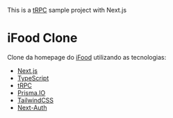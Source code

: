 
This is a [tRPC](https://trpc.io/) sample project with Next.js

# iFood Clone

Clone da homepage do [iFood](https://ifood.com.br/) utilizando as tecnologias:

- [Next.js](https://nextjs.org/)
- [TypeScript](https://www.typescriptlang.org/)
- [tRPC](https://trpc.io/)
- [Prisma.IO](https://www.prisma.io/)
- [TailwindCSS](https://tailwindcss.com/)
- [Next-Auth](https://next-auth.js.org/)
